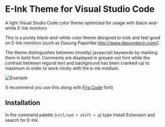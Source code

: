 # E-Ink Theme for Visual Studio Code
A light Visual Studio Code color theme optimized for usage with black-and-white E-Ink monitors

This is a purely black-and-white color theme designed to look and feel good on E-Ink monitors (such as Dasung Paperlike http://www.dasungtech.com/).

The theme distinguishes between (mostly) javascript keywords by marking them in bold font. Comments are displayed in greyed-out font while the contrast between regural text and background has been cranked-up to maximum in order to work nicely with the e-ink medium.

![Example](https://github.com/Mufanza/vs-code-e-ink-theme/example-image.png)

(I recommend you use this along with [Fira Code](https://github.com/tonsky/FiraCode) font)


## Installation

In the command palette (`ctrl/cmd + shift + p`) type Install Extension and search for E-Ink.
